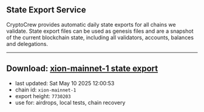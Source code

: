 ## State Export Service
CryptoCrew provides automatic daily state exports for all chains we validate. State export files can be used as genesis files and are a snapshot of the current blockchain state, including all validators, accounts, balances and delegations.

---
**Download: [xion-mainnet-1 state export](https://dl-eu2.ccvalidators.com/SERVICE/xion/xion-mainnet-1_export_7730203.json)**
---

- last updated: Sat May 10 2025 12:00:53
- chain id: `xion-mainnet-1`
- export height: `7730203`
- use for: airdrops, local tests, chain recovery
